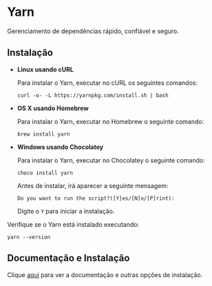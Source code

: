 # Yarn

Gerenciamento de dependências rápido, confiável e seguro.

## Instalação

- **Linux usando cURL**

  Para instalar o Yarn, executar no cURL os seguintes comandos:

  ```
  curl -o- -L https://yarnpkg.com/install.sh | bash
  ```

- **OS X usando Homebrew**

  Para instalar o Yarn, executar no Homebrew o seguinte comando:

  ```
  brew install yarn
  ```

- **Windows usando Chocolatey**

  Para instalar o Yarn, executar no Chocolatey o seguinte comando:

  ```
  choco install yarn
  ```

  Antes de instalar, irá aparecer a seguinte mensagem:

  ```
  Do you want to run the script?([Y]es/[N]o/[P]rint):
  ```

  Digite o `Y` para iniciar a instalação.

Verifique se o Yarn está instalado executando:

```
yarn --version
```  

## Documentação e Instalação

Clique [aqui](https://yarnpkg.com) para ver a documentação e outras opções de instalação.